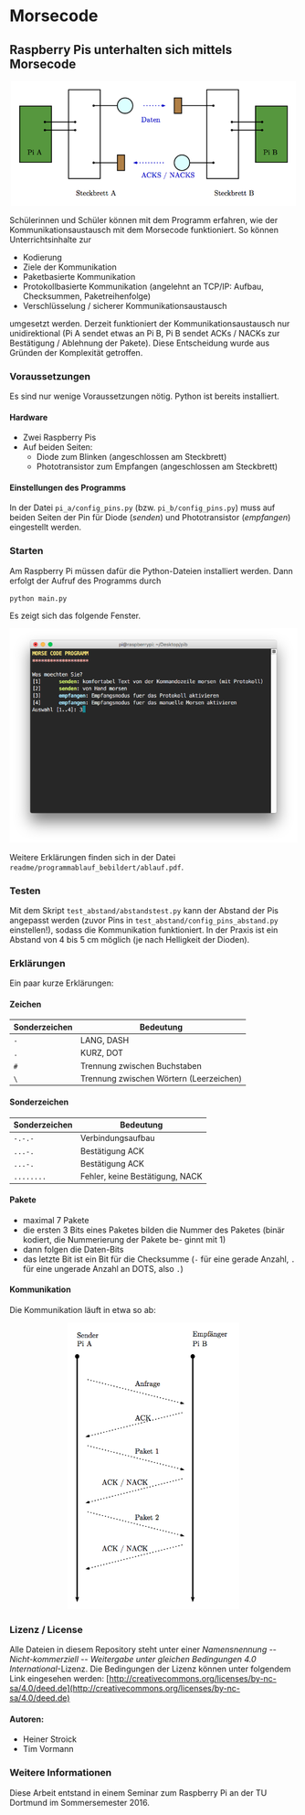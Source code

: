 # Morsecode
## Raspberry Pis unterhalten sich mittels Morsecode

<div align="center">
<img src="readme/pi_a_pi_b_uebertragung.png" alt="Pi A schickt etwas an Pi B" width="500px">
</div>

Schülerinnen und Schüler können mit dem Programm erfahren, wie der Kommunikationsaustausch mit dem Morsecode funktioniert. So können Unterrichtsinhalte zur 
* Kodierung
* Ziele der Kommunikation
* Paketbasierte Kommunikation
* Protokollbasierte Kommunikation (angelehnt an TCP/IP: Aufbau, Checksummen, Paketreihenfolge)
* Verschlüsselung / sicherer Kommunikationsaustausch

umgesetzt werden. Derzeit funktioniert der Kommunikationsaustausch nur unidirektional (Pi A sendet etwas an Pi B, Pi B sendet ACKs / NACKs zur Bestätigung / Ablehnung der Pakete). Diese Entscheidung wurde aus Gründen der Komplexität getroffen.

### Voraussetzungen
Es sind nur wenige Voraussetzungen nötig. Python ist bereits installiert.

#### Hardware

* Zwei Raspberry Pis 
* Auf beiden Seiten: 
  * Diode zum Blinken (angeschlossen am Steckbrett)
  * Phototransistor zum Empfangen (angeschlossen am Steckbrett)

#### Einstellungen des Programms

In der Datei `pi_a/config_pins.py` (bzw.  `pi_b/config_pins.py`) muss auf beiden Seiten der Pin für Diode (*senden*) und Phototransistor (*empfangen*) eingestellt werden.

### Starten

Am Raspberry Pi müssen dafür die Python-Dateien installiert werden. Dann erfolgt der Aufruf des Programms durch

    python main.py
    
Es zeigt sich das folgende Fenster.

<div align="center">
<img src="readme/sshot_7.PNG" alt="Startbildschirm" width="600px">
</div>

Weitere Erklärungen finden sich in der Datei  `readme/programmablauf_bebildert/ablauf.pdf`.

### Testen

Mit dem Skript `test_abstand/abstandstest.py` kann der Abstand der Pis angepasst werden (zuvor Pins in `test_abstand/config_pins_abstand.py` einstellen!), sodass die Kommunikation funktioniert. In der Praxis ist ein Abstand von 4 bis 5 cm möglich (je nach Helligkeit der Dioden).

### Erklärungen

Ein paar kurze Erklärungen:

#### Zeichen

| Sonderzeichen 	| Bedeutung | 
|-----------------	| ---------|
|`-`   | LANG, DASH|
|`.`   | KURZ, DOT |
|`#`   | Trennung zwischen Buchstaben |
|`\`   | Trennung zwischen Wörtern (Leerzeichen) |

#### Sonderzeichen

| Sonderzeichen 	| Bedeutung | 
|-----------------	| ---------|
|`-.-.-`   | Verbindungsaufbau|
|`...-.`   | Bestätigung ACK |
|`...-.`   | Bestätigung ACK |
|`........`| Fehler, keine Bestätigung, NACK |

#### Pakete

* maximal 7 Pakete 
* die ersten 3 Bits eines Paketes bilden die Nummer des Paketes (binär kodiert, die Nummerierung der Pakete be- ginnt mit 1)
* dann folgen die Daten-Bits
* das letzte Bit ist ein Bit für die Checksumme (`-` für eine gerade Anzahl, `.` für eine ungerade Anzahl an DOTS, also `.`)

#### Kommunikation

Die Kommunikation läuft in etwa so ab:

<div align="center">
<img src="readme/verbindung.png" alt="Verbindung" width="300px">
</div>



### Lizenz / License

Alle Dateien in diesem Repository steht unter einer *Namensnennung -- Nicht-kommerziell -- Weitergabe unter gleichen Bedingungen 4.0 International*-Lizenz. Die Bedingungen der Lizenz können unter folgendem Link eingesehen werden: [http://creativecommons.org/licenses/by-nc-sa/4.0/deed.de](http://creativecommons.org/licenses/by-nc-sa/4.0/deed.de)

#### Autoren:

* Heiner Stroick
* Tim Vormann

### Weitere Informationen

Diese Arbeit entstand in einem Seminar zum Raspberry Pi an der TU Dortmund im Sommersemester 2016.